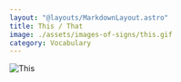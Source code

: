 ```yaml
---
layout: "@layouts/MarkdownLayout.astro"
title: This / That
image: ./assets/images-of-signs/this.gif
category: Vocabulary
---
```


![This](@signs/this.gif)
